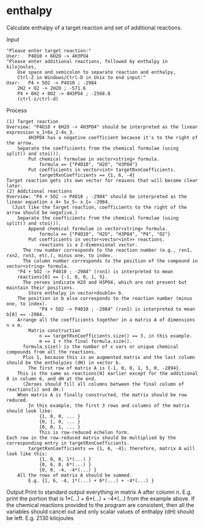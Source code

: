 # enthalpy
Calculate enthalpy of a target reaction and set of additional reactions.


Input

	"Please enter target reaction:"
	User: 	P4O10 + 6H2O -> 4H3PO4 
	"Please enter additional reactions, followed by enthalpy in kilojoules, 
		Use space and semicolon to separate reaction and enthalpy, 
		Ctrl-Z in Windows/Ctrl-D in Unix to end input:"
	User: 	P4 + 5O2 -> P4O10 ; -2984
		2H2 + O2 -> 2H2O ; -571.6
		P4 + 6H2 + 8O2 -> 4H3PO4 ; -2568.8
		(ctrl-z/ctrl-d)


Process

	(1) Target reaction 
    Overview: "P4O10 + 6H2O -> 4H3PO4" should be interpreted as the linear expression x_1+6x_2-4x_3.
			4H3PO4 has a negative coefficient because it's to the right of the arrow.
		Separate the coefficients from the chemical formulae (using split() and stoi()).
			Put chemical formulae in vector<string> formula.
				formula == {"P4O10", "H2O", "H3PO4"}
			Put coefficients in vector<int> targetRxnCoefficients.
				targetRxnCoefficients == {1, 6, -4}
    Target reaction gets its own vector for reasons that will become clear later.
	(2) Additional reactions 
    Overview: "P4 + 5O2 -> P4O10 ; -2984" should be interpreted as the linear equation x_4+ 5x_5– x_1= -2984.
      (Just like the target reaction, coefficients to the right of the arrow should be negative.)
		Separate the coefficients from the chemical formulae (using split() and stoi()).
			Append chemical formulae in vector<string> formula. 
				formula == {"P4O10", "H2O", "H3PO4", "P4", "O2"}
			Put coefficients in vector<vector<int>> reactions. 
				reactions is a 2-dimensional vector. 
          The row number corresponds to the reaction number (e.g., rxn1, rxn2, rxn3, etc.), minus one, to index.
          The column number corresponds to the position of the compound in vector<string> formula.
        "P4 + 5O2 -> P4O10 ; -2984" (rxn1) is interpreted to mean 
        reactions[0] == {-1, 0, 0, 1, 5}.
          The zeroes indicate H2O and H3PO4, which are not present but maintain their positions.
			Store enthalpy in vector<double> b.
        The position in b also corresponds to the reaction number (minus one, to index).
				"P4 + 5O2 -> P4O10 ; -2984" (rxn1) is interpreted to mean b[0] == -2984.
		Arrange all the coefficients together in a matrix A of dimensions n x m. 
			Matrix construction
				n == targetRxnCoefficients.size() == 3, in this example.
				m == 1 + the final formula.size().
          formula.size() is the number of x vars or unique chemical compounds from all the reactions.
          Plus 1, because this is an augmented matrix and the last column should be the enthalpies (dH) in vector b.
			The first row of matrix A is {-1, 0, 0, 1, 5, 0, -2894}.
        This is the same as reactions[0] earlier except for the additional 0 in column 6, and dH at the end.
          (Zeroes should fill all columns between the final column of reactions[i] and dH.)
		When matrix A is finally constructed, the matrix should be row reduced.
			In this example, the first 3 rows and columns of the matrix should look like:
				{1, 0, 0, ... }
				{0, 1, 0, ... }
				{0, 0, 1, ... }
				This is row-reduced echelon form. 
    Each row in the row-reduced matrix should be multiplied by the corresponding entry in targetRxnCoefficients.
			targetRxnCoefficients == {1, 6, -4}; therefore, matrix A will look like this: 
				{1, 0, 0, 1*(...) }
				{0, 6, 0, 6*(...) }
				{0, 0, -4, -4*(...) }
		All the rows of matrix A should be summed.
			E.g. {1, 6, -4, 1*(...) + 6*(...) + -4*(...) }
  
  
Output
	Print to standard output everything in matrix A after column n.
		E.g. print the portion that is 1*(...) + 6*(...) + -4*(...) from the example above.
  If the chemical reactions provided to the program are consistent, then all the variables should cancel out and only scalar values of enthalpy (dH) should be left.
		E.g. 2130 kilojoules
